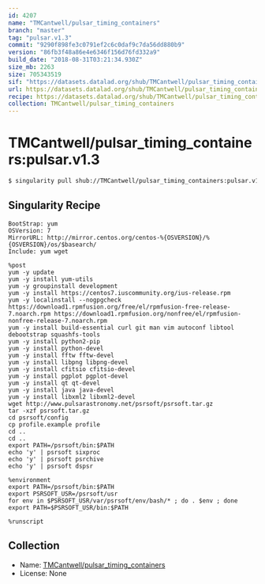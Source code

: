 ```yaml
---
id: 4207
name: "TMCantwell/pulsar_timing_containers"
branch: "master"
tag: "pulsar.v1.3"
commit: "9290f898fe3c0791ef2c6c0daf9c7da56dd880b9"
version: "86fb3f48a86e4e6346f156d76fd332a9"
build_date: "2018-08-31T03:21:34.930Z"
size_mb: 2263
size: 705343519
sif: "https://datasets.datalad.org/shub/TMCantwell/pulsar_timing_containers/pulsar.v1.3/2018-08-31-9290f898-86fb3f48/86fb3f48a86e4e6346f156d76fd332a9.simg"
url: https://datasets.datalad.org/shub/TMCantwell/pulsar_timing_containers/pulsar.v1.3/2018-08-31-9290f898-86fb3f48/
recipe: https://datasets.datalad.org/shub/TMCantwell/pulsar_timing_containers/pulsar.v1.3/2018-08-31-9290f898-86fb3f48/Singularity
collection: TMCantwell/pulsar_timing_containers
---
```


# TMCantwell/pulsar_timing_containers:pulsar.v1.3

```bash
$ singularity pull shub://TMCantwell/pulsar_timing_containers:pulsar.v1.3
```

## Singularity Recipe

```singularity
BootStrap: yum
OSVersion: 7
MirrorURL: http://mirror.centos.org/centos-%{OSVERSION}/%{OSVERSION}/os/$basearch/
Include: yum wget

%post
yum -y update
yum -y install yum-utils
yum -y groupinstall development
yum -y install https://centos7.iuscommunity.org/ius-release.rpm
yum -y localinstall --nogpgcheck https://download1.rpmfusion.org/free/el/rpmfusion-free-release-7.noarch.rpm https://download1.rpmfusion.org/nonfree/el/rpmfusion-nonfree-release-7.noarch.rpm
yum -y install build-essential curl git man vim autoconf libtool debootstrap squashfs-tools
yum -y install python2-pip
yum -y install python-devel
yum -y install fftw fftw-devel
yum -y install libpng libpng-devel
yum -y install cfitsio cfitsio-devel
yum -y install pgplot pgplot-devel
yum -y install qt qt-devel
yum -y install java java-devel
yum -y install libxml2 libxml2-devel
wget http://www.pulsarastronomy.net/psrsoft/psrsoft.tar.gz
tar -xzf psrsoft.tar.gz
cd psrsoft/config
cp profile.example profile
cd ..
cd ..
export PATH=/psrsoft/bin:$PATH
echo 'y' | psrsoft sixproc
echo 'y' | psrsoft psrchive
echo 'y' | psrsoft dspsr

%environment
export PATH=/psrsoft/bin:$PATH
export PSRSOFT_USR=/psrsoft/usr
for env in $PSRSOFT_USR/var/psrsoft/env/bash/* ; do . $env ; done
export PATH=$PSRSOFT_USR/bin:$PATH

%runscript
```

## Collection

 - Name: [TMCantwell/pulsar_timing_containers](https://github.com/TMCantwell/pulsar_timing_containers)
 - License: None

